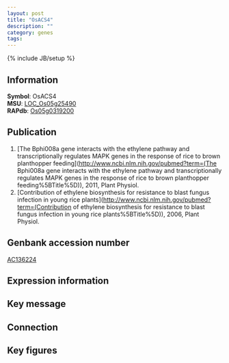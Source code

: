 ```yaml
---
layout: post
title: "OsACS4"
description: ""
category: genes
tags: 
---
```

{% include JB/setup %}

## Information
__Symbol__: OsACS4  
__MSU__: [LOC_Os05g25490](http://rice.plantbiology.msu.edu/cgi-bin/ORF_infopage.cgi?orf=LOC_Os05g25490)  
__RAPdb__: [Os05g0319200](http://rapdb.dna.affrc.go.jp/viewer/gbrowse_details/irgsp1?name=Os05g0319200)  

## Publication
1. [The Bphi008a gene interacts with the ethylene pathway and transcriptionally regulates MAPK genes in the response of rice to brown planthopper feeding](http://www.ncbi.nlm.nih.gov/pubmed?term=(The Bphi008a gene interacts with the ethylene pathway and transcriptionally regulates MAPK genes in the response of rice to brown planthopper feeding%5BTitle%5D)), 2011, Plant Physiol.
2. [Contribution of ethylene biosynthesis for resistance to blast fungus infection in young rice plants](http://www.ncbi.nlm.nih.gov/pubmed?term=(Contribution of ethylene biosynthesis for resistance to blast fungus infection in young rice plants%5BTitle%5D)), 2006, Plant Physiol.

## Genbank accession number
[AC136224](http://www.ncbi.nlm.nih.gov/nuccore/AC136224)

## Expression information

## Key message

## Connection

## Key figures



